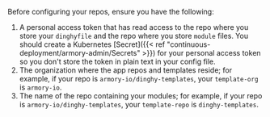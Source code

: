 Before configuring your repos, ensure you have the following:

1. A personal access token that has read access to the repo where you store your `dinghyfile` and the repo where you store `module` files. You should create a  Kubernetes [Secret]({{< ref "continuous-deployment/armory-admin/Secrets" >}}) for your personal access token so you don't store the token in plain text in your config file.
1. The organization where the app repos and templates reside; for example, if your repo is `armory-io/dinghy-templates`, your `template-org` is `armory-io`.
1. The name of the repo containing your modules; for example, if your repo is `armory-io/dinghy-templates`, your `template-repo` is `dinghy-templates`.